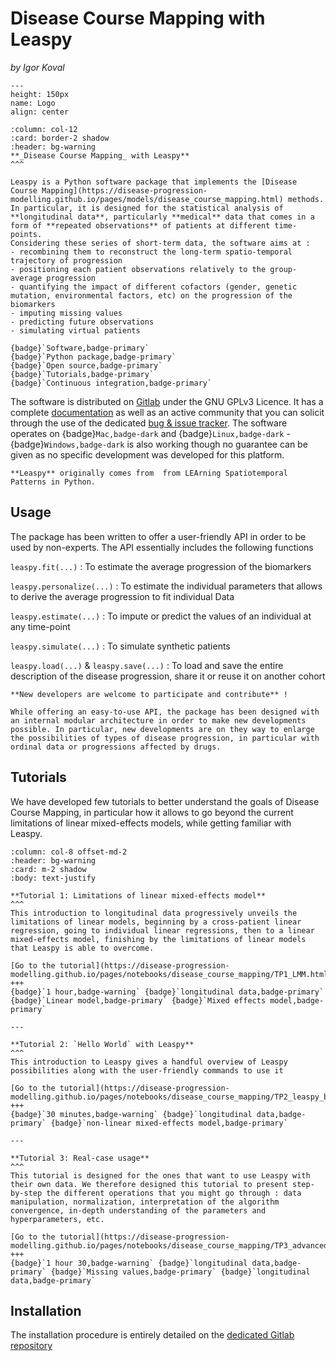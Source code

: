 # Disease Course Mapping with Leaspy
_by Igor Koval_

```{figure} ../../../_static/img/disease_course_mapping/logo.png
---
height: 150px
name: Logo
align: center
```


````{panels}
:column: col-12
:card: border-2 shadow
:header: bg-warning
**_Disease Course Mapping_ with Leaspy**
^^^

Leaspy is a Python software package that implements the [Disease Course Mapping](https://disease-progression-modelling.github.io/pages/models/disease_course_mapping.html) methods. In particular, it is designed for the statistical analysis of **longitudinal data**, particularly **medical** data that comes in a form of **repeated observations** of patients at different time-points.
Considering these series of short-term data, the software aims at :
- recombining them to reconstruct the long-term spatio-temporal trajectory of progression
- positioning each patient observations relatively to the group-average progression
- quantifying the impact of different cofactors (gender, genetic mutation, environmental factors, etc) on the progression of the biomarkers
- imputing missing values
- predicting future observations
- simulating virtual patients

{badge}`Software,badge-primary`
{badge}`Python package,badge-primary`
{badge}`Open source,badge-primary`
{badge}`Tutorials,badge-primary`
{badge}`Continuous integration,badge-primary`
````

The software is distributed on [Gitlab](https://gitlab.com/icm-institute/aramislab/leaspy) under the GNU GPLv3 Licence. It has a complete [documentation](https://leaspy.readthedocs.io/en/latest/) as well as an active community that you can solicit through the use of the dedicated [bug & issue tracker](https://gitlab.com/icm-institute/aramislab/leaspy/-/issues). The software operates on {badge}`Mac,badge-dark` and {badge}`Linux,badge-dark` - {badge}`Windows,badge-dark` is also working though no guarantee can be given as no specific development was developed for this platform.



```{note}
**Leaspy** originally comes from  from LEArning Spatiotemporal Patterns in Python.
```

## **Usage**

The package has been written to offer a user-friendly API in order to be used by non-experts. The API essentially includes the following functions

`leaspy.fit(...)`
: To estimate the average progression of the biomarkers

`leaspy.personalize(...)`
: To estimate the individual parameters that allows to derive the average progression to fit individual Data

`leaspy.estimate(...)`
: To impute or predict the values of an individual at any time-point

`leaspy.simulate(...)`
: To simulate synthetic patients

`leaspy.load(...)` & `leaspy.save(...)`
: To load and save the entire description of the disease progression, share it or reuse it on another cohort


```{tip}
**New developers are welcome to participate and contribute** !

While offering an easy-to-use API, the package has been designed with an internal modular architecture in order to make new developments possible. In particular, new developments are on they way to enlarge the possibilities of types of disease progression, in particular with ordinal data or progressions affected by drugs.
```


## **Tutorials**

We have developed few tutorials to better understand the goals of Disease Course Mapping, in particular how it allows to go beyond the current limitations of linear mixed-effects models, while getting familiar with Leaspy.


````{panels}
:column: col-8 offset-md-2
:header: bg-warning
:card: m-2 shadow
:body: text-justify

**Tutorial 1: Limitations of linear mixed-effects model**
^^^
This introduction to longitudinal data progressively unveils the limitations of linear models, beginning by a cross-patient linear regression, going to individual linear regressions, then to a linear mixed-effects model, finishing by the limitations of linear models that Leaspy is able to overcome.

[Go to the tutorial](https://disease-progression-modelling.github.io/pages/notebooks/disease_course_mapping/TP1_LMM.html)
+++
{badge}`1 hour,badge-warning` {badge}`longitudinal data,badge-primary` {badge}`Linear model,badge-primary` {badge}`Mixed effects model,badge-primary`

---

**Tutorial 2: `Hello World` with Leaspy**
^^^
This introduction to Leaspy gives a handful overview of Leaspy possibilities along with the user-friendly commands to use it

[Go to the tutorial](https://disease-progression-modelling.github.io/pages/notebooks/disease_course_mapping/TP2_leaspy_beginner.html)
+++
{badge}`30 minutes,badge-warning` {badge}`longitudinal data,badge-primary` {badge}`non-linear mixed-effects model,badge-primary`

---

**Tutorial 3: Real-case usage**
^^^
This tutorial is designed for the ones that want to use Leaspy with their own data. We therefore designed this tutorial to present step-by-step the different operations that you might go through : data manipulation, normalization, interpretation of the algorithm convergence, in-depth understanding of the parameters and hyperparameters, etc.

[Go to the tutorial](https://disease-progression-modelling.github.io/pages/notebooks/disease_course_mapping/TP3_advanced_leaspy.html)
+++
{badge}`1 hour 30,badge-warning` {badge}`longitudinal data,badge-primary` {badge}`Missing values,badge-primary` {badge}`longitudinal data,badge-primary`
````


## **Installation**

The installation procedure is entirely detailed on the [dedicated Gitlab repository](https://gitlab.com/icm-institute/aramislab/leaspy)
